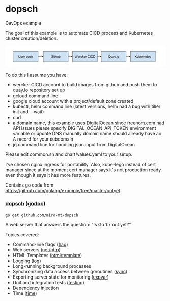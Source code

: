 # dopsch

DevOps example

The goal of this example is to automate CICD process and Kubernetes cluster creation/deletion.

![dopsch diagram](dopsch.svg?raw=true "diagram")

To do this I assume you have:

- wercker CICD account to build images from github and push them to quay.io repository set up
- gcloud command line
- google cloud account with a project/default zone created
- kubectl, helm command line (latest versions, helm had a bug with tiller init and --wait)
- curl
- a domain name, this example uses DigitalOcean since freenom.com had API issues
	please specify DIGITAL_OCEAN_API_TOKEN environment variable or update DNS manually
	domain name should already have an A record for your subdomain
- jq command line for handling json input from DigitalOcean

Please edit common.sh and chart/values.yaml to your setup.

I've chosen nginx ingress for portability. Also, kube-lego instead of cert manager since at the moment
cert manager says it's not production ready even though it says it has more features.

Contains go code from https://github.com/golang/example/tree/master/outyet

### [dopsch](/) ([godoc](//godoc.org/github.com/miro-mt/dopsch))

    go get github.com/miro-mt/dopsch

A web server that answers the question: "Is Go 1.x out yet?"

Topics covered:

* Command-line flags ([flag](//golang.org/pkg/flag/))
* Web servers ([net/http](//golang.org/pkg/net/http/))
* HTML Templates ([html/template](//golang.org/pkg/html/template/))
* Logging ([log](//golang.org/pkg/log/))
* Long-running background processes
* Synchronizing data access between goroutines ([sync](//golang.org/pkg/sync/))
* Exporting server state for monitoring ([expvar](//golang.org/pkg/expvar/))
* Unit and integration tests ([testing](//golang.org/pkg/testing/))
* Dependency injection
* Time ([time](//golang.org/pkg/time/))

